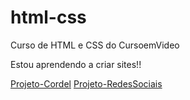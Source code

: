 # html-css
 Curso de HTML e CSS do CursoemVideo

 Estou aprendendo a criar sites!!

<a href="https://eduardoberton.github.io/Projeto-Cordel/">Projeto-Cordel</a>
<a href="https://eduardoberton.github.io/Projeto-RedesSociais/">Projeto-RedesSociais</a>

